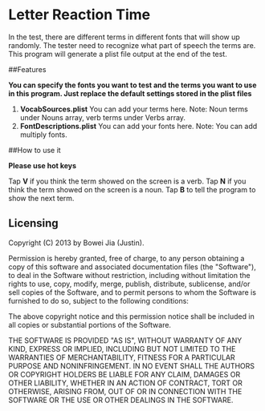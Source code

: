 Letter Reaction Time
===========================
In the test, there are different terms in different fonts that will show up randomly. The tester need to recognize what part of speech the terms are.
This program will generate a plist file output at the end of the test.

##Features

**You can specify the fonts you want to test and the terms you want to use in this program. Just replace the default settings stored in the plist files**

1. **VocabSources.plist** You can add your terms here. Note: Noun terms under Nouns array, verb terms under Verbs array.
2. **FontDescriptions.plist** You can add your fonts here. Note: You can add multiply fonts.

##How to use it

**Please use hot keys**

Tap **V** if you think the term showed on the screen is a verb.
Tap **N** if you think the term showed on the screen is a noun.
Tap **B** to tell the program to show the next term.

## Licensing 
Copyright (C) 2013 by Bowei Jia (Justin).

Permission is hereby granted, free of charge, to any person obtaining a copy
of this software and associated documentation files (the "Software"), to deal
in the Software without restriction, including without limitation the rights
to use, copy, modify, merge, publish, distribute, sublicense, and/or sell
copies of the Software, and to permit persons to whom the Software is
furnished to do so, subject to the following conditions:

The above copyright notice and this permission notice shall be included in
all copies or substantial portions of the Software.

THE SOFTWARE IS PROVIDED "AS IS", WITHOUT WARRANTY OF ANY KIND, EXPRESS OR
IMPLIED, INCLUDING BUT NOT LIMITED TO THE WARRANTIES OF MERCHANTABILITY,
FITNESS FOR A PARTICULAR PURPOSE AND NONINFRINGEMENT. IN NO EVENT SHALL THE
AUTHORS OR COPYRIGHT HOLDERS BE LIABLE FOR ANY CLAIM, DAMAGES OR OTHER
LIABILITY, WHETHER IN AN ACTION OF CONTRACT, TORT OR OTHERWISE, ARISING FROM,
OUT OF OR IN CONNECTION WITH THE SOFTWARE OR THE USE OR OTHER DEALINGS IN
THE SOFTWARE.




